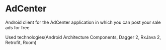 # AdCenter

Android client for the AdCenter application in which you can post your sale ads for free

Used technologies(Android Architecture Components, Dagger 2, RxJava 2, Retrofit, Room)
